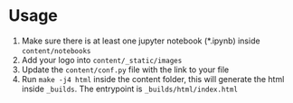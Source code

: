 # Usage

1. Make sure there is at least one jupyter notebook (*.ipynb) inside `content/notebooks`
1. Add your logo into `content/_static/images`
1. Update the `content/conf.py` file with the link to your file
1. Run `make -j4 html` inside the content folder, this will generate the html inside `_builds`. The entrypoint is `_builds/html/index.html`
